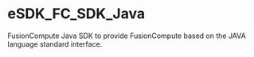 # eSDK_FC_SDK_Java
FusionCompute Java SDK to provide FusionCompute based on the JAVA language standard interface.
